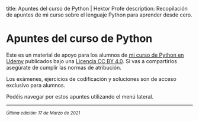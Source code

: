 title: Apuntes del curso de Python | Hektor Profe
description: Recopilación de apuntes de mi curso sobre el lenguaje Python para aprender desde cero.

# Apuntes del curso de Python

Este es un material de apoyo para los alumnos de <u>[mi curso de Python en Udemy](https://www.udemy.com/course/python-3-al-completo-desde-cero/?referralCode=11428CACE5771408E4D5)</u> publicados bajo una [Licencia CC BY 4.0](https://creativecommons.org/licenses/by/4.0/deed.es). Si vas a compartirlos asegúrate de cumplir las normas de atribución.

Los exámenes, ejercicios de codificación y soluciones son de acceso exclusivo para alumnos.

Podéis navegar por estos apuntes utilizando el menú lateral.

___
<small class="edited"><i>Última edición: 17 de Marzo de 2021</i></small>